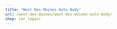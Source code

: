 ```yaml
---
title: "West Des Moines Auto Body"
url: /west-des-moines/west-des-moines-auto-body/
shop: car repair
---
```

